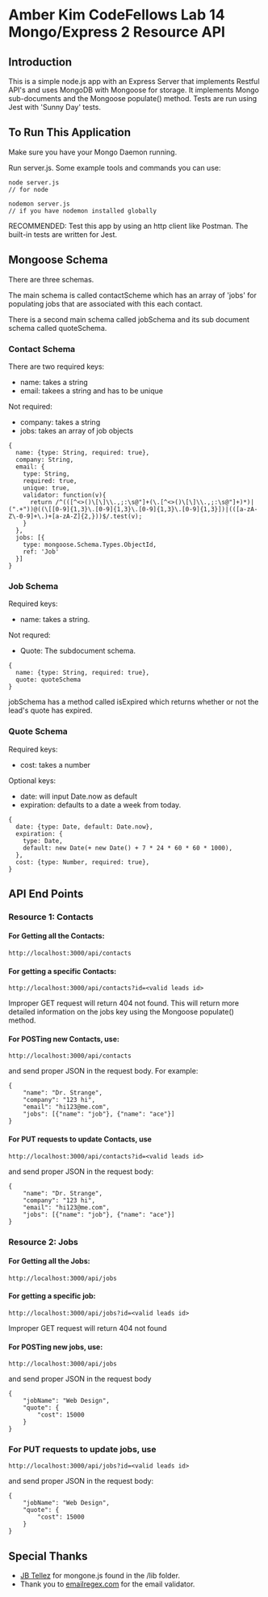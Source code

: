 # Amber Kim CodeFellows Lab 14 Mongo/Express 2 Resource API

## Introduction
This is a simple node.js app with an Express Server that implements Restful API's and uses MongoDB with Mongoose for storage. It implements Mongo sub-documents and the Mongoose populate() method. Tests are run using Jest with 'Sunny Day' tests.

## To Run This Application
Make sure you have your Mongo Daemon running.

Run server.js. Some example tools and commands you can use:
```
node server.js
// for node

nodemon server.js
// if you have nodemon installed globally
```

RECOMMENDED: Test this app by using an http client like Postman. The built-in tests are written for Jest.

## Mongoose Schema
There are three schemas.

The main schema is called contactScheme which has an array of 'jobs' for populating jobs that are associated with this each contact.

There is a second main schema called jobSchema and its sub document schema called quoteSchema.

### Contact Schema
There are two required keys:
* name: takes a string
* email: takees a string and has to be unique

Not required:
* company: takes a string
* jobs: takes an array of job objects
```
{
  name: {type: String, required: true},
  company: String,
  email: {
    type: String,
    required: true,
    unique: true,
    validator: function(v){
      return /^(([^<>()\[\]\\.,;:\s@"]+(\.[^<>()\[\]\\.,;:\s@"]+)*)|(".+"))@((\[[0-9]{1,3}\.[0-9]{1,3}\.[0-9]{1,3}\.[0-9]{1,3}])|(([a-zA-Z\-0-9]+\.)+[a-zA-Z]{2,}))$/.test(v);
    }
  },
  jobs: [{
    type: mongoose.Schema.Types.ObjectId,
    ref: 'Job'
  }]
}
```

### Job Schema
Required keys:
* name: takes a string.

Not requred:
* Quote: The subdocument schema.
```
{
  name: {type: String, required: true},
  quote: quoteSchema
}
```

jobSchema has a method called isExpired which returns whether or not the lead's quote has expired.

### Quote Schema
Required keys:
* cost: takes a number

Optional keys:
* date: will input Date.now as default
* expiration: defaults to a date a week from today.
```
{
  date: {type: Date, default: Date.now},
  expiration: {
    type: Date,
    default: new Date(+ new Date() + 7 * 24 * 60 * 60 * 1000),
  },
  cost: {type: Number, required: true},
}
```

## API End Points
### Resource 1: Contacts
#### For Getting all the Contacts:
```
http://localhost:3000/api/contacts
```

#### For getting a specific Contacts:
```
http://localhost:3000/api/contacts?id=<valid leads id>
```
Improper GET request will return 404 not found.
This will return more detailed information on the jobs key using the Mongoose populate() method.


#### For POSTing new Contacts, use:
```
http://localhost:3000/api/contacts
```
and send proper JSON in the request body. For example:
```
{
	"name": "Dr. Strange",
	"company": "123 hi",
	"email": "hi123@me.com",
	"jobs": [{"name": "job"}, {"name": "ace"}]
}
```

#### For PUT requests to update Contacts, use
```
http://localhost:3000/api/contacts?id=<valid leads id>
```
and send proper JSON in the request body:
```
{
	"name": "Dr. Strange",
	"company": "123 hi",
	"email": "hi123@me.com",
	"jobs": [{"name": "job"}, {"name": "ace"}]
}
```

### Resource 2: Jobs
#### For Getting all the Jobs:
```
http://localhost:3000/api/jobs
```

#### For getting a specific job:
```
http://localhost:3000/api/jobs?id=<valid leads id>
```

Improper GET request will return 404 not found


#### For POSTing new jobs, use:
```
http://localhost:3000/api/jobs
```
and send proper JSON in the request body
```
{
	"jobName": "Web Design",
	"quote": {
		"cost": 15000
	}
}
```

### For PUT requests to update jobs, use
```
http://localhost:3000/api/jobs?id=<valid leads id>
```
and send proper JSON in the request body:
```
{
	"jobName": "Web Design",
	"quote": {
		"cost": 15000
	}
}
```

## Special Thanks
* [JB Tellez](https://github.com/jb-tellez) for mongone.js found in the /lib folder.
* Thank you to [emailregex.com](http://emailregex.com/) for the email validator.